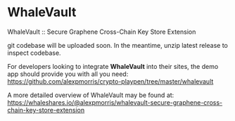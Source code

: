 # WhaleVault
WhaleVault :: Secure Graphene Cross-Chain Key Store Extension

git codebase will be uploaded soon.  In the meantime, unzip latest release to inspect codebase.

For developers looking to integrate **WhaleVault** into their sites, the demo app should provide you 
with all you need: https://github.com/alexpmorris/crypto-playpen/tree/master/whalevault

A more detailed overview of WhaleVault may be found at: 
https://whaleshares.io/@alexpmorris/whalevault-secure-graphene-cross-chain-key-store-extension
